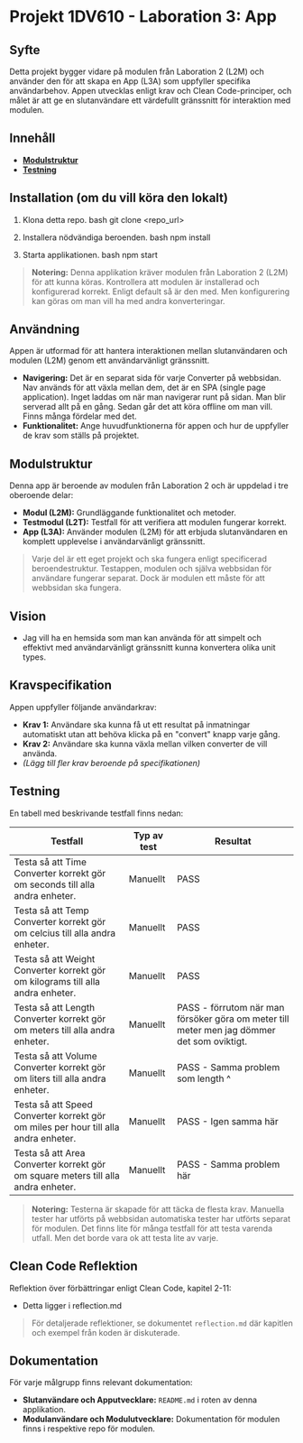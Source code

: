 # Projekt 1DV610 - Laboration 3: App

## Syfte
Detta projekt bygger vidare på modulen från Laboration 2 (L2M) och använder den för att skapa en App (L3A) som uppfyller specifika användarbehov. Appen utvecklas enligt krav och Clean Code-principer, och målet är att ge en slutanvändare ett värdefullt gränssnitt för interaktion med modulen.

## Innehåll
- **[Modulstruktur](#modulstruktur)**
- **[Testning](#testning)**

## Installation (om du vill köra den lokalt)
1. Klona detta repo.
    bash
    git clone <repo_url>

2. Installera nödvändiga beroenden.
    bash
    npm install

3. Starta applikationen.
    bash
    npm start


> **Notering:** Denna applikation kräver modulen från Laboration 2 (L2M) för att kunna köras. Kontrollera att modulen är installerad och konfigurerad korrekt. Enligt default så är den med. Men konfigurering kan göras om man vill ha med andra konverteringar.

## Användning
Appen är utformad för att hantera interaktionen mellan slutanvändaren och modulen (L2M) genom ett användarvänligt gränssnitt.

- **Navigering:** Det är en separat sida för varje Converter på webbsidan. Nav används för att växla mellan dem, det är en SPA (single page application). Inget laddas om när man navigerar runt på sidan. Man blir serverad allt på en gång. Sedan går det att köra offline om man vill. Finns många fördelar med det.
- **Funktionalitet:** Ange huvudfunktionerna för appen och hur de uppfyller de krav som ställs på projektet.

## Modulstruktur
Denna app är beroende av modulen från Laboration 2 och är uppdelad i tre oberoende delar:
- **Modul (L2M):** Grundläggande funktionalitet och metoder.
- **Testmodul (L2T):** Testfall för att verifiera att modulen fungerar korrekt.
- **App (L3A):** Använder modulen (L2M) för att erbjuda slutanvändaren en komplett upplevelse i användarvänligt gränssnitt.

> Varje del är ett eget projekt och ska fungera enligt specificerad beroendestruktur. Testappen, modulen och själva webbsidan för användare fungerar separat. Dock är modulen ett måste för att webbsidan ska fungera.

## Vision
 - Jag vill ha en hemsida som man kan använda för att simpelt och effektivt med användarvänligt gränssnitt kunna konvertera olika unit types.

## Kravspecifikation
Appen uppfyller följande användarkrav:
- **Krav 1:** Användare ska kunna få ut ett resultat på inmatningar automatiskt utan att behöva klicka på en "convert" knapp varje gång.
- **Krav 2:** Användare ska kunna växla mellan vilken converter de vill använda.
- *(Lägg till fler krav beroende på specifikationen)*

## Testning
En tabell med beskrivande testfall finns nedan:

| Testfall        | Typ av test          | Resultat          |
|-----------------|----------------------|---------------------------|
| Testa så att Time Converter korrekt gör om seconds till alla andra enheter. | Manuellt     | PASS      |
| Testa så att Temp Converter korrekt gör om celcius till alla andra enheter. | Manuellt     | PASS      |
| Testa så att Weight Converter korrekt gör om kilograms till alla andra enheter. | Manuellt     | PASS      |
| Testa så att Length Converter korrekt gör om meters till alla andra enheter. | Manuellt     | PASS - förrutom när man försöker göra om meter till meter men jag dömmer det som oviktigt.      |
| Testa så att Volume Converter korrekt gör om liters till alla andra enheter. | Manuellt     | PASS - Samma problem som length ^      |
| Testa så att Speed Converter korrekt gör om miles per hour till alla andra enheter. | Manuellt     | PASS - Igen samma här      |
| Testa så att Area Converter korrekt gör om square meters till alla andra enheter. | Manuellt     | PASS - Samma problem här      |


> **Notering:** Testerna är skapade för att täcka de flesta krav. Manuella tester har utförts på webbsidan automatiska tester har utförts separat för modulen. Det finns lite för många testfall för att testa varenda utfall. Men det borde vara ok att testa lite av varje.

## Clean Code Reflektion
Reflektion över förbättringar enligt Clean Code, kapitel 2-11:
 - Detta ligger i reflection.md

> För detaljerade reflektioner, se dokumentet `reflection.md` där kapitlen och exempel från koden är diskuterade.

## Dokumentation
För varje målgrupp finns relevant dokumentation:
- **Slutanvändare och Apputvecklare:** `README.md` i roten av denna applikation.
- **Modulanvändare och Modulutvecklare:** Dokumentation för modulen finns i respektive repo för modulen.